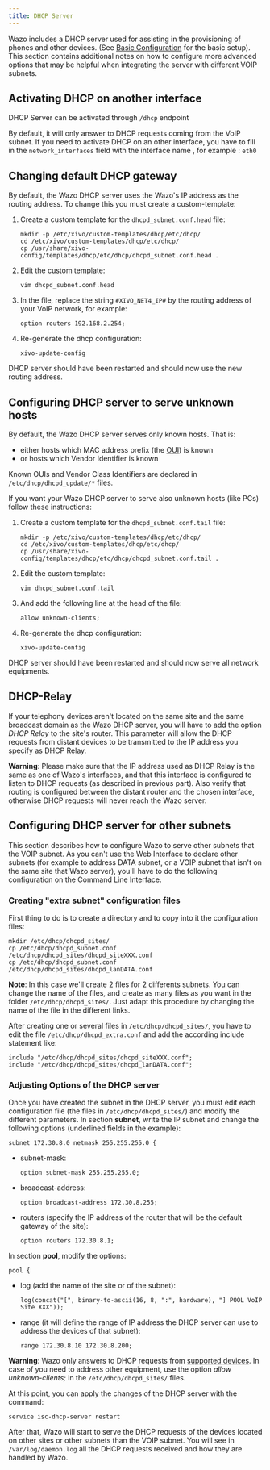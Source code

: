 ```yaml
---
title: DHCP Server
---
```


Wazo includes a DHCP server used for assisting in the provisioning of phones and other devices. (See
[Basic Configuration](/uc-doc/administration/provisioning/basic_configuration#dhcpd-config) for the
basic setup). This section contains additional notes on how to configure more advanced options that
may be helpful when integrating the server with different VOIP subnets.

## Activating DHCP on another interface

DHCP Server can be activated through `/dhcp` endpoint

By default, it will only answer to DHCP requests coming from the VoIP subnet. If you need to
activate DHCP on an other interface, you have to fill in the `network_interfaces` field with the
interface name , for example : `eth0`

## Changing default DHCP gateway

By default, the Wazo DHCP server uses the Wazo's IP address as the routing address. To change this
you must create a custom-template:

1. Create a custom template for the `dhcpd_subnet.conf.head` file:

   ```shell
   mkdir -p /etc/xivo/custom-templates/dhcp/etc/dhcp/
   cd /etc/xivo/custom-templates/dhcp/etc/dhcp/
   cp /usr/share/xivo-config/templates/dhcp/etc/dhcp/dhcpd_subnet.conf.head .
   ```

2. Edit the custom template:

   ```shell
   vim dhcpd_subnet.conf.head
   ```

3. In the file, replace the string `#XIVO_NET4_IP#` by the routing address of your VoIP network, for
   example:

   ```ascii
   option routers 192.168.2.254;
   ```

4. Re-generate the dhcp configuration:

   ```shell
   xivo-update-config
   ```

DHCP server should have been restarted and should now use the new routing address.

## Configuring DHCP server to serve unknown hosts

By default, the Wazo DHCP server serves only known hosts. That is:

- either hosts which MAC address prefix (the
  [OUI](http://en.wikipedia.org/wiki/Organizationally_unique_identifier)) is known
- or hosts which Vendor Identifier is known

Known OUIs and Vendor Class Identifiers are declared in `/etc/dhcp/dhcpd_update/*` files.

If you want your Wazo DHCP server to serve also unknown hosts (like PCs) follow these instructions:

1. Create a custom template for the `dhcpd_subnet.conf.tail` file:

   ```shell
   mkdir -p /etc/xivo/custom-templates/dhcp/etc/dhcp/
   cd /etc/xivo/custom-templates/dhcp/etc/dhcp/
   cp /usr/share/xivo-config/templates/dhcp/etc/dhcp/dhcpd_subnet.conf.tail .
   ```

2. Edit the custom template:

   ```shell
   vim dhcpd_subnet.conf.tail
   ```

3. And add the following line at the head of the file:

   ```ascii
   allow unknown-clients;
   ```

4. Re-generate the dhcp configuration:

   ```shell
   xivo-update-config
   ```

DHCP server should have been restarted and should now serve all network equipments.

## DHCP-Relay

If your telephony devices aren't located on the same site and the same broadcast domain as the Wazo
DHCP server, you will have to add the option _DHCP Relay_ to the site's router. This parameter will
allow the DHCP requests from distant devices to be transmitted to the IP address you specify as DHCP
Relay.

**Warning**: Please make sure that the IP address used as DHCP Relay is the same as one of Wazo's
interfaces, and that this interface is configured to listen to DHCP requests (as described in
previous part). Also verify that routing is configured between the distant router and the chosen
interface, otherwise DHCP requests will never reach the Wazo server.

## Configuring DHCP server for other subnets

This section describes how to configure Wazo to serve other subnets that the VOIP subnet. As you
can't use the Web Interface to declare other subnets (for example to address DATA subnet, or a VOIP
subnet that isn't on the same site that Wazo server), you'll have to do the following configuration
on the Command Line Interface.

### Creating "extra subnet" configuration files

First thing to do is to create a directory and to copy into it the configuration files:

```shell
mkdir /etc/dhcp/dhcpd_sites/
cp /etc/dhcp/dhcpd_subnet.conf /etc/dhcp/dhcpd_sites/dhcpd_siteXXX.conf
cp /etc/dhcp/dhcpd_subnet.conf /etc/dhcp/dhcpd_sites/dhcpd_lanDATA.conf
```

**Note**: In this case we'll create 2 files for 2 differents subnets. You can change the name of the
files, and create as many files as you want in the folder `/etc/dhcp/dhcpd_sites/`. Just adapt this
procedure by changing the name of the file in the different links.

After creating one or several files in `/etc/dhcp/dhcpd_sites/`, you have to edit the file
`/etc/dhcp/dhcpd_extra.conf` and add the according include statement like:

```ascii
include "/etc/dhcp/dhcpd_sites/dhcpd_siteXXX.conf";
include "/etc/dhcp/dhcpd_sites/dhcpd_lanDATA.conf";
```

### Adjusting Options of the DHCP server

Once you have created the subnet in the DHCP server, you must edit each configuration file (the
files in `/etc/dhcp/dhcpd_sites/`) and modify the different parameters. In section **subnet**, write
the IP subnet and change the following options (underlined fields in the example):

```ascii
subnet 172.30.8.0 netmask 255.255.255.0 {
```

- subnet-mask:

  ```ascii
  option subnet-mask 255.255.255.0;
  ```

- broadcast-address:

  ```ascii
  option broadcast-address 172.30.8.255;
  ```

- routers (specify the IP address of the router that will be the default gateway of the site):

  ```ascii
  option routers 172.30.8.1;
  ```

In section **pool**, modify the options:

```ascii
pool {
```

- log (add the name of the site or of the subnet):

  ```ascii
  log(concat("[", binary-to-ascii(16, 8, ":", hardware), "] POOL VoIP Site XXX"));
  ```

- range (it will define the range of IP address the DHCP server can use to address the devices of
  that subnet):

  ```ascii
  range 172.30.8.10 172.30.8.200;
  ```

**Warning**: Wazo only answers to DHCP requests from
[supported devices](/uc-doc/administration/security#devices). In case of you need to address other
equipment, use the option _allow unknown-clients;_ in the `/etc/dhcp/dhcpd_sites/` files.

At this point, you can apply the changes of the DHCP server with the command:

```shell
service isc-dhcp-server restart
```

After that, Wazo will start to serve the DHCP requests of the devices located on other sites or
other subnets than the VOIP subnet. You will see in `/var/log/daemon.log` all the DHCP requests
received and how they are handled by Wazo.
